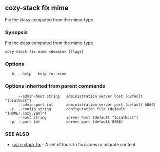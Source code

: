 ## cozy-stack fix mime

Fix the class computed from the mime-type

### Synopsis

Fix the class computed from the mime-type

```
cozy-stack fix mime <domain> [flags]
```

### Options

```
  -h, --help   help for mime
```

### Options inherited from parent commands

```
      --admin-host string   administration server host (default "localhost")
      --admin-port int      administration server port (default 6060)
  -c, --config string       configuration file (default "$HOME/.cozy.yaml")
      --host string         server host (default "localhost")
  -p, --port int            server port (default 8080)
```

### SEE ALSO

* [cozy-stack fix](cozy-stack_fix.md)	 - A set of tools to fix issues or migrate content.

